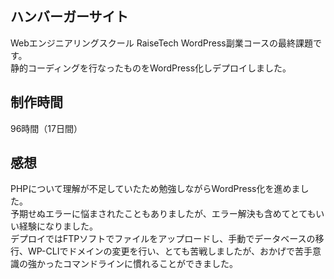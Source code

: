 ## ハンバーガーサイト
Webエンジニアリングスクール RaiseTech WordPress副業コースの最終課題です。  
静的コーディングを行なったものをWordPress化しデプロイしました。

## 制作時間
96時間（17日間）

## 感想
PHPについて理解が不足していたため勉強しながらWordPress化を進めました。  
予期せぬエラーに悩まされたこともありましたが、エラー解決も含めてとてもいい経験になりました。  
デプロイではFTPソフトでファイルをアップロードし、手動でデータベースの移行、WP-CLIでドメインの変更を行い、とても苦戦しましたが、おかげで苦手意識の強かったコマンドラインに慣れることができました。
